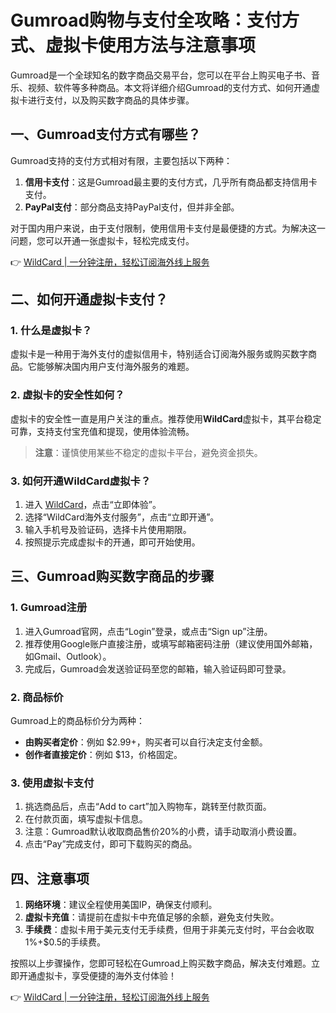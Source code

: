# Gumroad购物与支付全攻略：支付方式、虚拟卡使用方法与注意事项

Gumroad是一个全球知名的数字商品交易平台，您可以在平台上购买电子书、音乐、视频、软件等多种商品。本文将详细介绍Gumroad的支付方式、如何开通虚拟卡进行支付，以及购买数字商品的具体步骤。

## 一、Gumroad支付方式有哪些？

Gumroad支持的支付方式相对有限，主要包括以下两种：
1. **信用卡支付**：这是Gumroad最主要的支付方式，几乎所有商品都支持信用卡支付。
2. **PayPal支付**：部分商品支持PayPal支付，但并非全部。

对于国内用户来说，由于支付限制，使用信用卡支付是最便捷的方式。为解决这一问题，您可以开通一张虚拟卡，轻松完成支付。

👉 [WildCard | 一分钟注册，轻松订阅海外线上服务](https://bbtdd.com/WildCard)

## 二、如何开通虚拟卡支付？

### 1. 什么是虚拟卡？
虚拟卡是一种用于海外支付的虚拟信用卡，特别适合订阅海外服务或购买数字商品。它能够解决国内用户支付海外服务的难题。

### 2. 虚拟卡的安全性如何？
虚拟卡的安全性一直是用户关注的重点。推荐使用**WildCard**虚拟卡，其平台稳定可靠，支持支付宝充值和提现，使用体验流畅。

> **注意**：谨慎使用某些不稳定的虚拟卡平台，避免资金损失。

### 3. 如何开通WildCard虚拟卡？
1. 进入 [WildCard](https://bbtdd.com/WildCard)，点击“立即体验”。
2. 选择“WildCard海外支付服务”，点击“立即开通”。
3. 输入手机号及验证码，选择卡片使用期限。
4. 按照提示完成虚拟卡的开通，即可开始使用。

## 三、Gumroad购买数字商品的步骤

### 1. Gumroad注册
1. 进入Gumroad官网，点击“Login”登录，或点击“Sign up”注册。
2. 推荐使用Google账户直接注册，或填写邮箱密码注册（建议使用国外邮箱，如Gmail、Outlook）。
3. 完成后，Gumroad会发送验证码至您的邮箱，输入验证码即可登录。

### 2. 商品标价
Gumroad上的商品标价分为两种：
- **由购买者定价**：例如 $2.99+，购买者可以自行决定支付金额。
- **创作者直接定价**：例如 $13，价格固定。

### 3. 使用虚拟卡支付
1. 挑选商品后，点击“Add to cart”加入购物车，跳转至付款页面。
2. 在付款页面，填写虚拟卡信息。
3. 注意：Gumroad默认收取商品售价20%的小费，请手动取消小费设置。
4. 点击“Pay”完成支付，即可下载购买的商品。

## 四、注意事项
1. **网络环境**：建议全程使用美国IP，确保支付顺利。
2. **虚拟卡充值**：请提前在虚拟卡中充值足够的余额，避免支付失败。
3. **手续费**：虚拟卡用于美元支付无手续费，但用于非美元支付时，平台会收取1%+$0.5的手续费。

按照以上步骤操作，您即可轻松在Gumroad上购买数字商品，解决支付难题。立即开通虚拟卡，享受便捷的海外支付体验！

👉 [WildCard | 一分钟注册，轻松订阅海外线上服务](https://bbtdd.com/WildCard)